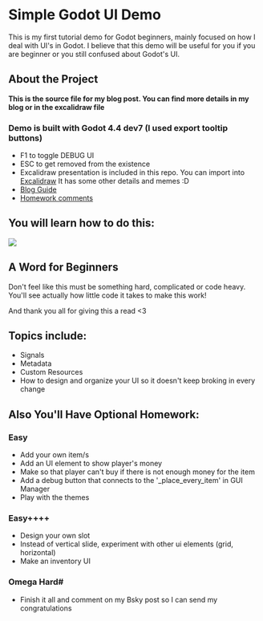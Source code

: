 # Simple Godot UI Demo
This is my first tutorial demo for Godot beginners, mainly focused on how I deal with UI's in Godot.
I believe that this demo will be useful for you if you are beginner or you still confused about Godot's UI.

## About the Project
**This is the source file for my blog post.
You can find more details in my blog or in the excalidraw file**
### Demo is built with Godot 4.4 dev7 (I used export tooltip buttons)
- F1 to toggle DEBUG UI
- ESC to get removed from the existence
- Excalidraw presentation is included in this repo. You can import into [Excalidraw](excalidraw.com)
  It has some other details and memes :D
- [Blog Guide](https://eakyrtk.com/how-to-make-ui-in-godot-4/)
- [Homework comments](https://bsky.app/profile/eakyrtk.com/post/3le7g7wxjts23)

## You will learn how to do this:
<img src="./output.gif">

## A Word for Beginners
Don't feel like this must be something hard, complicated or code heavy.
You'll see actually how little code it takes to make this work! 

And thank you all for giving this a read <3

## Topics include:
- Signals
- Metadata
- Custom Resources
- How to design and organize your 
UI so it doesn't keep broking in every change


## Also You'll Have Optional Homework:
### Easy
- Add your own item/s
- Add an UI element to show player's money
- Make so that player can't buy if there is not enough money for the item
- Add a debug button that connects to the '_place_every_item' in GUI Manager
- Play with the themes
### Easy++++
- Design your own slot
- Instead of vertical slide, experiment with other ui elements (grid, horizontal)
- Make an inventory UI
### Omega Hard#
- Finish it all and comment on my Bsky post so I can send my congratulations

